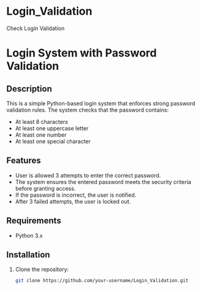 # Login_Validation
Check Login Validation 
# Login System with Password Validation

## Description
This is a simple Python-based login system that enforces strong password validation rules. The system checks that the password contains:
- At least 8 characters
- At least one uppercase letter
- At least one number
- At least one special character

## Features
- User is allowed 3 attempts to enter the correct password.
- The system ensures the entered password meets the security criteria before granting access.
- If the password is incorrect, the user is notified.
- After 3 failed attempts, the user is locked out.

## Requirements
- Python 3.x

## Installation

1. Clone the repository:
   ```bash
   git clone https://github.com/your-username/Login_Validation.git
